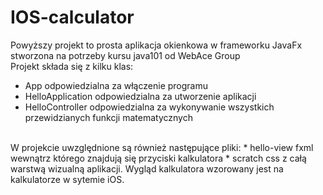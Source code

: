 # IOS-calculator
Powyższy projekt to prosta aplikacja okienkowa w frameworku JavaFx stworzona na potrzeby kursu java101 od WebAce Group
<br>
Projekt składa się z kilku klas:
* App
  odpowiedzialna za włączenie programu
* HelloApplication
  odpowiedzialna za utworzenie aplikacji
* HelloController
  odpowiedzialna za wykonywanie wszystkich przewidzianych funkcji matematycznych
<br>
W projekcie uwzględnione są również następujące pliki:
* hello-view fxml
  wewnątrz którego znajdują się przyciski kalkulatora
* scratch css
  z całą warstwą wizualną aplikacji. Wygląd kalkulatora wzorowany jest na kalkulatorze w sytemie iOS.

